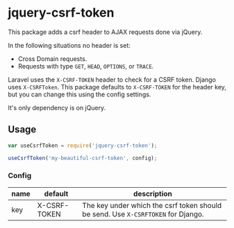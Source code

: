 # jquery-csrf-token

This package adds a csrf header to AJAX requests done via jQuery.

In the following situations no header is set:

- Cross Domain requests.
- Requests with type `GET`, `HEAD`, `OPTIONS`, or `TRACE`.

Laravel uses the `X-CSRF-TOKEN` header to check for a CSRF token. Django uses `X-CSRFToken`. This package defaults to `X-CSRF-TOKEN` for the header key, but you can change this using the config settings.

It's only dependency is on jQuery.

## Usage

```js
var useCsrfToken = require('jquery-csrf-token');

useCsrfToken('my-beautiful-csrf-token', config);
```


### Config

| name | default | description |
|-|-|-|
| key  | X-CSRF-TOKEN | The key under which the csrf token should be send. Use `X-CSRFTOKEN` for Django.
